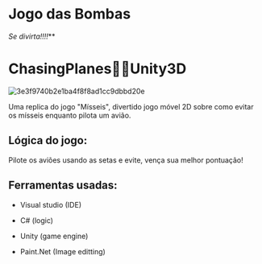 # Jogo das Bombas
*Se divirta!!!!*** 
  
# ChasingPlanes👩‍💻Unity3D
 


![3e3f9740b2e1ba4f8f8ad1cc9dbbd20e](https://user-images.githubusercontent.com/105249309/177679157-7fbc44ab-1d54-423a-9c87-3334f5cfc31a.gif)



Uma replica do jogo "Mísseis", divertido jogo móvel 2D sobre como evitar os mísseis enquanto pilota um avião.



## Lógica do jogo:

Pilote os aviões usando as setas e evite, vença sua melhor pontuação!

## Ferramentas usadas:

* Visual studio (IDE)

* C# (logic)

* Unity (game engine)

* Paint.Net (Image editting)






